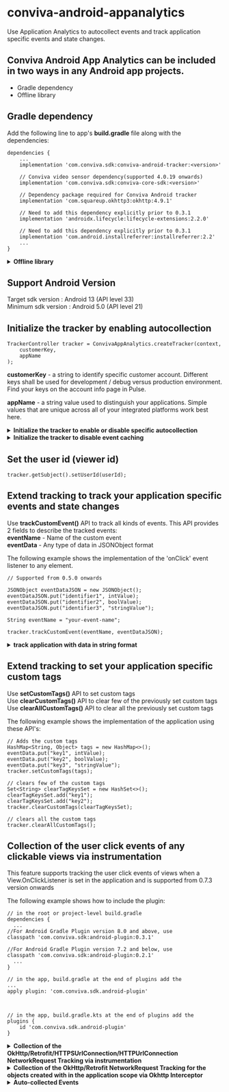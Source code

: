 # conviva-android-appanalytics
Use Application Analytics to autocollect events and track application specific events and state changes.

## Conviva Android App Analytics can be included in two ways in any Android app projects.

* Gradle dependency
* Offline library

## Gradle dependency
Add the following line to app's <strong>build.gradle</strong> file along with the dependencies:

```
dependencies {
    ...
    implementation 'com.conviva.sdk:conviva-android-tracker:<version>'

    // Conviva video sensor dependency(supported 4.0.19 onwards)
    implementation 'com.conviva.sdk:conviva-core-sdk:<version>'

    // Dependency package required for Conviva Android tracker
    implementation 'com.squareup.okhttp3:okhttp:4.9.1'
    
    // Need to add this dependency explicitly prior to 0.3.1 
    implementation 'androidx.lifecycle:lifecycle-extensions:2.2.0'

    // Need to add this dependency explicitly prior to 0.3.1
    implementation 'com.android.installreferrer:installreferrer:2.2'
    ...
}
```

<details>
  <summary><b> Offline library</b></summary>
    
## Offline library
Place the Conviva App Sensor in app's 'libs' folder and add the following line to app's <strong>build.gradle</strong> file:

```
dependencies {
    ...
    implementation fileTree(dir: 'libs',include:['*.aar'])
    ...
}
```
</details>

## Support Android Version

Target sdk version : Android 13 (API level 33)<br> 
Minimum sdk version : Android 5.0 (API level 21)

## Initialize the tracker by enabling autocollection

```
TrackerController tracker = ConvivaAppAnalytics.createTracker(context,
    customerKey,
    appName
);
```
<strong>customerKey</strong> - a string to identify specific customer account. Different keys shall be used for development / debug versus production environment. Find your keys on the account info page in Pulse.

<strong>appName</strong> - a string value used to distinguish your applications. Simple values that are unique across all of your integrated platforms work best here.


<details>
  <summary><b> Initialize the tracker to enable or disable specific autocollection</b></summary>

## Initialize the tracker to enable or disable specific autocollection

```
TrackerConfiguration trackerConfiguration = new TrackerConfiguration(appName)
    .bundleInfoAutotracking(false);
    
TrackerController tracker = ConvivaAppAnalytics.createTracker(getApplicationContext(),
    customerKey,
    trackerConfiguration
);
```
</details>

<details>
  <summary><b> Initialize the tracker to disable event caching</b></summary>

## Initialize the tracker to disable event caching

### To run the Conviva initialisation in the main thread
```
// Supported from 0.3.3 onwards
EmitterConfiguration emitterConfiguration = new EmitterConfiguration()
    .disableEventCaching(true);
    
TrackerController tracker = ConvivaAppAnalytics.createTracker(getApplicationContext(),
    customerKey,
    appName,
    emitterConfiguration
);
```
        
### To run the Conviva initialisation in the worker thread
```
// Supported from 0.3.4 onwards
EmitterConfiguration emitterConfiguration = new EmitterConfiguration()
    .disableEventCaching(true);

TrackerController tracker;
ConvivaAppAnalytics.createTracker(getApplicationContext(),
    customerKey,
    appName,
    new Consumer<TrackerController>() {
        @Override
        public void accept(TrackerController trackerController) {
            tracker = trackerController;
            // update the tracker to be used for setting the user id
        }
    },
    emitterConfiguration
);
```
</details>
        
        
## Set the user id (viewer id)

```
tracker.getSubject().setUserId(userId);
```

        
## Extend tracking to track your application specific events and state changes
Use <strong>trackCustomEvent()</strong> API to track all kinds of events. This API provides 2 fields to describe the tracked events:<br>
<strong>eventName</strong> - Name of the custom event<br>
<strong>eventData</strong> - Any type of data in JSONObject format

The following example shows the implementation of the 'onClick' event listener to any element.
```
// Supported from 0.5.0 onwards

JSONObject eventDataJSON = new JSONObject();
eventDataJSON.put("identifier1", intValue);
eventDataJSON.put("identifier2", boolValue);
eventDataJSON.put("identifier3", "stringValue");

String eventName = "your-event-name";

tracker.trackCustomEvent(eventName, eventDataJSON);
```
<details>
  <summary><b> track application with data in string format </b></summary>

## trackCustomEvent() with data in string format

Use <strong>trackCustomEvent()</strong> API to track all kinds of events. This API provides 2 fields to describe the tracked events:<br>
<strong>eventName</strong> - Name of the custom event<br>
<strong>eventData</strong> - Any type of data in string format

The following example shows the implementation of the 'onClick' event listener to any element.
```
// ... send events 'onClick' of button
HashMap<String, Object> eventData = new HashMap<>(); 
eventData.put("identifier1", intValue); 
eventData.put("identifier2", boolValue); 
eventData.put("identifier3", "stringValue");

String eventName = "your-event-name";

tracker.trackCustomEvent(eventName, JSONValue.toJSONString(eventData));
```
</details>

## Extend tracking to set your application specific custom tags
Use <strong>setCustomTags()</strong> API to set custom tags<br>
Use <strong>clearCustomTags()</strong> API to clear few of the previously set custom tags<br>
Use <strong>clearAllCustomTags()</strong> API to clear all the previously set custom tags<br>

The following example shows the implementation of the application using these API's:
```
// Adds the custom tags
HashMap<String, Object> tags = new HashMap<>(); 
eventData.put("key1", intValue); 
eventData.put("key2", boolValue); 
eventData.put("key3", "stringValue");
tracker.setCustomTags(tags);

// clears few of the custom tags
Set<String> clearTagKeysSet = new HashSet<>();
clearTagKeysSet.add("key1"); 
clearTagKeysSet.add("key2"); 
tracker.clearCustomTags(clearTagKeysSet);

// clears all the custom tags
tracker.clearAllCustomTags();
```

## Collection of the user click events of any clickable views via instrumentation
This feature supports tracking the user click events of views when a View.OnClickListener is set in the application and is supported from 0.7.3 version onwards

The following example shows how to include the plugin:
```
// in the root or project-level build.gradle
dependencies {
  ...
//For Android Gradle Plugin version 8.0 and above, use
classpath 'com.conviva.sdk:android-plugin:0.3.1'

//For Android Gradle Plugin version 7.2 and below, use
classpath 'com.conviva.sdk:android-plugin:0.2.1'
  ...
}

// in the app, build.gradle at the end of plugins add the
...
apply plugin: 'com.conviva.sdk.android-plugin'



// in the app, build.gradle.kts at the end of plugins add the
plugins {
    id 'com.conviva.sdk.android-plugin'
}

```
<details>
    <summary><b> Collection of the OkHttp/Retrofit/HTTPSUrlConnection/HTTPUrlConnection NetworkRequest Tracking via instrumentation</b></summary>
    
### Collection of the OkHttp/Retrofit/HTTPSUrlConnection/HTTPUrlConnection NetworkRequest Tracking via instrumentation
This feature supports to track the Network Requests triggerred with in application and third party libraries scope as well supported from 0.7.1 version onwards

*Note: This collection is disabled by default, reach out to Conviva Team enabling the tracking.* <br>

The following example shows how to include the plugin:
```
// in root top-level build.gradle
dependencies {
  ...
  classpath 'com.conviva.sdk:android-plugin:<version>'
  ...
}

// in app module-level build.gradle
...
apply plugin: 'com.conviva.sdk.android-plugin'

// For Conviva Android tracker version <0.7.3 only
implementation "com.conviva.sdk:conviva-instrumentation-tracker:<version>"
//<version> starts from 0.1.0 version onwards

...
```
*<strong>Note: Please remove the interceptor integration while using the android plugin.</strong>* <br>
</details>

<details>
  <summary><b> Collection of the OkHttp/Retrofit NetworkRequest Tracking for the objects created with in the application scope via Okhttp Interceptor</b></summary>

### Collection of the OkHttp/Retrofit NetworkRequest Tracking for the objects created with in the application scope via Okhttp Interceptor
This feature supports to track the Network Requests triggerred with in the application scope supported from 0.7.0 version onwards.

*Note: This collection is disabled by default, reach out to Conviva Team enabling the tracking.* <br>

The following example shows how to set the Network Request Interceptor for okhttp/retrofit:
```
...
OkHttpClient client = new OkHttpClient.Builder()
        .addInterceptor(new ConvivaOkHttpInterceptor())
        .build();
...
```
</details>

<details>
    <summary><b>Auto-collected Events</b></summary>
    
##### Conviva provides a rich set of application performance metrics with the help of autocollected app events, such as _screen_view_ , _button_click_, and _network_request_.

Event | Occurrence |
------|------------ |
network_request | after receiving the network request response |
screen_view | when the screen is interacted on either first launch or relaunch |
application_error | when an error occurrs in the application |
button_click | on the button click callback |
application_background | when the application is taken to the background |
application_foreground | when the application is taken to the foreground |
application_install | when the application is launched for the first time after it's installed. (It's not the exact installed time.) |
deep_link_received | on opening an application using the UTM URL |
anr_start | Timer starts for the response from the main thread. If it takes more than 4 seconds, _anr_start_ event is triggered. |
anr_end | If the SDK gets response after triggering _anr_start_, then _anr_end_ is dispatched.   |


To learn about the default metrics for analyzing the native and web applications performance, such as App Crashes, Avg Screen Load Time, and Page Loads, refer to the [App Experience Metrics](https://pulse.conviva.com/learning-center/content/app_experience/app_experience_metrics.html?tocpath=App%20Experience%7C_____8) page in the Learning Center.
</details>
